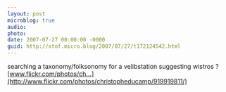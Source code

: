 ```yaml
---
layout: post
microblog: true
audio: 
photo: 
date: 2007-07-27 00:00:00 -0000
guid: http://xtof.micro.blog/2007/07/27/t172124542.html
---
```

searching a taxonomy/folksonomy for a velibstation suggesting wistros ? [www.flickr.com/photos/ch...](http://www.flickr.com/photos/christopheducamp/919919811/)
